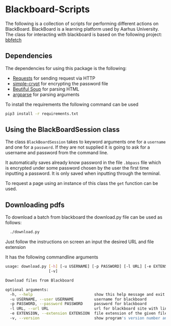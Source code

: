 # Blackboard-Scripts
The following is a collection of scripts for performing different actions on BlackBoard. BlackBoard is a learning platform used by Aarhus University. The class for interacting with blackboard is based on the following project: [bbfetch](https://github.com/Mortal/bbfetch)

## Dependencies
The dependencies for using this package is the following:
  - [Requests](http://docs.python-requests.org/en/master/) for sending request via HTTP
  - [simple-crypt](https://pypi.org/project/simple-crypt/) for encrypting the password file
  - [Beutiful Soup](https://www.crummy.com/software/BeautifulSoup/bs4/doc/) for parsing HTML
  - [argparse](https://pymotw.com/3/argparse/) for parsing arguments

To install the requirements the following command can be used
```bash
pip3 install -r requirements.txt
```

## Using the BlackBoardSession class
The class `BlackBoardSession` takes to keyword arguments one for a `username` and one for a `password`. If they are not supplied it is going to ask for a username and password from the command line.

It automatically saves already know password in the file `.bbpass` file which is encrypted under some password chosen by the user the first time inputting a password. It is only saved when inputting through the terminal.

To request a page using an instance of this class the `get` function can be used.

## Downloading pdfs
To download a batch from blackboard the download.py file can be used as follows:
```bash
  ./download.py
```
Just follow the instructions on screen an input the desired URL and file extension

It has the following commandline arguments
```bash
usage: download.py [-h] [-u USERNAME] [-p PASSWORD] [-l URL] [-e EXTENSION]
                   [-v]

Download files from Blackboard

optional arguments:
  -h, --help                           show this help message and exit
  -u USERNAME, --user USERNAME         username for blackboard
  -p PASSWORD, --password PASSWORD     password for blackboard
  -l URL, --url URL                    url for blackboard site with links
  -e EXTENSION, --extension EXTENSION  file extension of the given files
  -v, --version                        show program's version number and exit
```
